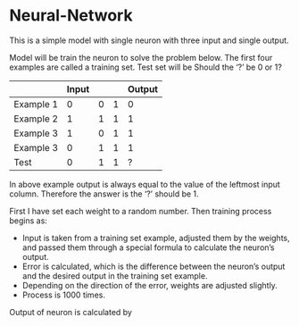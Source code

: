 # Neural-Network
This is a simple model with single neuron with three input and single output.

Model will be train the neuron to solve the problem below. The first four examples are called a training set. Test set will be Should the ‘?’ be 0 or 1?


|          | Input | |  | Output |
|----------|---|---|---|--------|
| Example 1| 0 | 0 | 1  | 0      |
| Example 2| 1 | 1 | 1  | 1      |
| Example 3| 1 | 0 | 1  | 1      |
| Example 3| 0 | 1 | 1  | 1      |
| Test     | 0 | 1 | 1  | ?      |


In above example output is always equal to the value of the leftmost input column. Therefore the answer is the ‘?’ should be 1.

First I have set each weight to a random number. Then training process begins as:

* Input is taken from a training set example, adjusted them by the weights, and passed them through a special formula to calculate the neuron’s output.
* Error is calculated, which is the difference between the neuron’s output and the desired output in the training set example.
* Depending on the direction of the error, weights are adjusted slightly.
* Process is 1000 times.

Output of neuron is calculated by 
